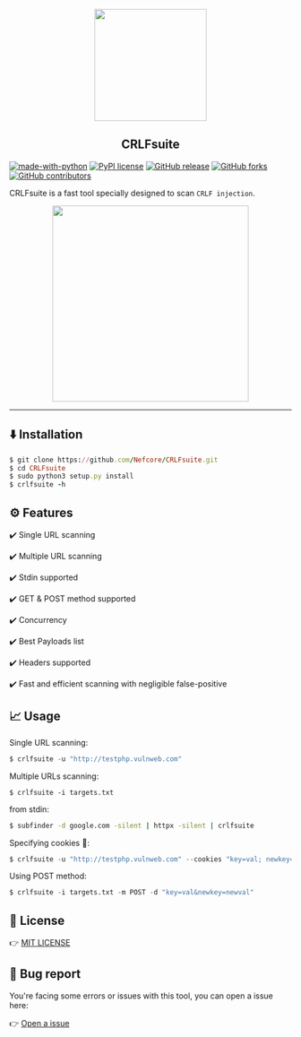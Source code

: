 <p align="center"><img src="https://github.com/Nefcore/CRLFsuite/blob/main/static/crlfsuite_logo.png" height="200"/></p>
<h2 align="center">CRLFsuite</h2>

[![made-with-python](https://img.shields.io/badge/Made%20with-Python-1f425f.svg)](https://www.python.org/)
[![PyPI license](https://img.shields.io/pypi/l/ansicolortags.svg)](https://pypi.python.org/pypi/ansicolortags/)
[![GitHub release](https://img.shields.io/github/release/Nefcore/CRLFsuite)](https://GitHub.com/Nefcore/CRLFsuite/releases/)
[![GitHub forks](https://badgen.net/github/forks/Nefcore/CRLFsuite/)](https://GitHub.com/Nefcore/CRLFsuite/network/)
[![GitHub contributors](https://img.shields.io/github/contributors/Nefcore/CRLFsuite)](https://GitHub.com/Nefcore/badges/graphs/contributors/)

CRLFsuite is a fast tool specially designed to scan `CRLF injection`.

<p align="center"><kbd><img src="https://github.com/Nefcore/CRLFsuite/blob/main/static/CRLFsuite.png" height="350"/></kbd></p>

<hr>

## ⬇️ Installation

```ruby
$ git clone https://github.com/Nefcore/CRLFsuite.git
$ cd CRLFsuite
$ sudo python3 setup.py install
$ crlfsuite -h
```

## ⚙️ Features

:heavy_check_mark: Single URL scanning

:heavy_check_mark: Multiple URL scanning

:heavy_check_mark: Stdin supported

:heavy_check_mark: GET & POST method supported

:heavy_check_mark: Concurrency

:heavy_check_mark: Best Payloads list

:heavy_check_mark: Headers supported

:heavy_check_mark: Fast and efficient scanning with negligible false-positive

## 📈 Usage

Single URL scanning:

```python
$ crlfsuite -u "http://testphp.vulnweb.com"
```

Multiple URLs scanning:

```
$ crlfsuite -i targets.txt
```

from stdin:

```bash
$ subfinder -d google.com -silent | httpx -silent | crlfsuite
```

Specifying cookies 🍪:

```python
$ crlfsuite -u "http://testphp.vulnweb.com" --cookies "key=val; newkey=newval"
```

Using POST method:

```python
$ crlfsuite -i targets.txt -m POST -d "key=val&newkey=newval"
```

## 🔑 License

:point_right: <a href="https://github.com/Nefcore/CRLFsuite/blob/main/LICENSE">MIT LICENSE</a>

## 🐞 Bug report

You're facing some errors or issues with this tool, you can open a issue here:

👉 <a href="https://github.com/Nefcore/CRLFsuite/issues">Open a issue</a>
